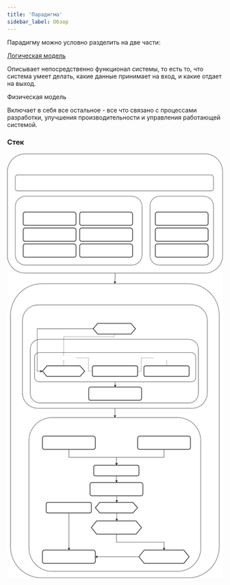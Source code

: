 ```yaml
---
title: 'Парадигма'
sidebar_label: Обзор
---
```


Парадигму можно условно разделить на две части:

[Логическая модель](Logical_model.md)

Описывает непосредственно функционал системы, то есть то, что система умеет делать, какие данные принимает на вход, и какие отдает на выход.

Физическая модель

Включает в себя все остальное - все что связано с процессами разработки, улучшения производительности и управления работающей системой.

### Стек


![](download/temp/svgout8010603290789995159.png)
